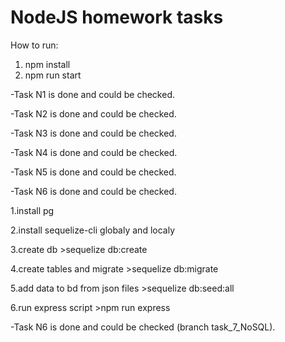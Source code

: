 # NodeJS homework tasks

How to run:

1. npm install
1. npm run start

-Task N1 is done and could be checked.

-Task N2 is done and could be checked.

-Task N3 is done and could be checked.

-Task N4 is done and could be checked.

-Task N5 is done and could be checked.

-Task N6 is done and could be checked.

1.install pg

2.install sequelize-cli globaly and localy

3.create db >sequelize db:create

4.create tables and migrate >sequelize db:migrate

5.add data to bd from json files >sequelize db:seed:all

6.run express script >npm run express

-Task N6 is done and could be checked (branch task_7_NoSQL).